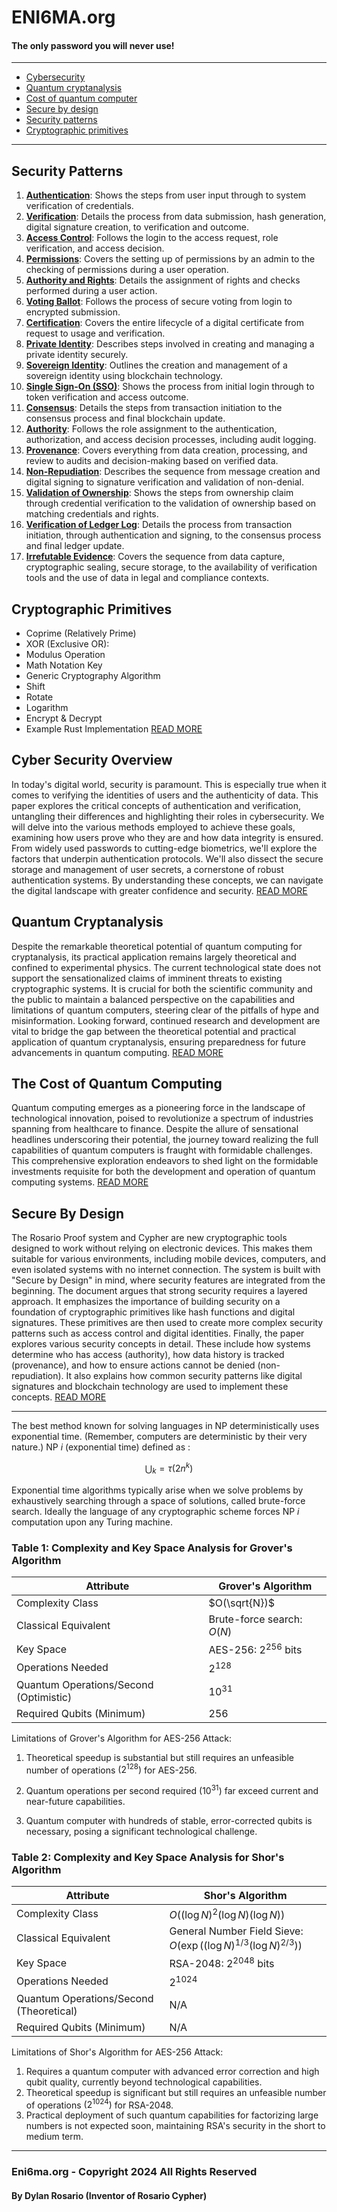 # ENI6MA.org
#### The only password you will never use!
---

 - [Cybersecurity ](CyberSecurity.Overview.md) 
 - [Quantum cryptanalysis](Quantum.Cryptanalysis.md) 
 - [Cost of quantum computer](Cost.QuantumComputers.md)
 - [Secure by design](Secure.By.Design.md)
 - [Security patterns](Security.Patterns.md)
 - [Cryptographic primitives](Cryptographic.Primitives.md)

  ---

## Security Patterns

1. **[Authentication](Security.Patterns.md#1-authentication)**: Shows the steps from user input through to system verification of credentials.
2. **[Verification](Security.Patterns.md#2-verification)**: Details the process from data submission, hash generation, digital signature creation, to verification and outcome.
3. **[Access Control](Security.Patterns.md#3-access-control)**: Follows the login to the access request, role verification, and access decision.
4. **[Permissions](Security.Patterns.md#4-permissions)**: Covers the setting up of permissions by an admin to the checking of permissions during a user operation.
5. **[Authority and Rights](Security.Patterns.md#5-authority-and-rights)**: Details the assignment of rights and checks performed during a user action.
6. **[Voting Ballot](Security.Patterns.md#6-voting-ballot)**: Follows the process of secure voting from login to encrypted submission.
7. **[Certification](Security.Patterns.md#7-certification)**: Covers the entire lifecycle of a digital certificate from request to usage and verification.
8. **[Private Identity](Security.Patterns.md#8-private-identity)**: Describes steps involved in creating and managing a private identity securely.
9. **[Sovereign Identity](Security.Patterns.md#9-sovereign-identity)**: Outlines the creation and management of a sovereign identity using blockchain technology.
10. **[Single Sign-On (SSO)](Security.Patterns.md#10-single-sign-on-sso)**: Shows the process from initial login through to token verification and access outcome.
11. **[Consensus](Security.Patterns.md#11-consensus)**: Details the steps from transaction initiation to the consensus process and final blockchain update.
12. **[Authority](Security.Patterns.md#12-authority)**: Follows the role assignment to the authentication, authorization, and access decision processes, including audit logging.
13. **[Provenance](Security.Patterns.md#13-provenance)**: Covers everything from data creation, processing, and review to audits and decision-making based on verified data.
14. **[Non-Repudiation](Security.Patterns.md#14-non-repudiation)**: Describes the sequence from message creation and digital signing to signature verification and validation of non-denial.
15. **[Validation of Ownership](Security.Patterns.md#15-validation-of-ownership)**: Shows the steps from ownership claim through credential verification to the validation of ownership based on matching credentials and rights.
16. **[Verification of Ledger Log](Security.Patterns.md#16-verification-of-data)**: Details the process from transaction initiation, through authentication and signing, to the consensus process and final ledger update.
17. **[Irrefutable Evidence](Security.Patterns.md#17-irrefutable-evidence)**: Covers the sequence from data capture, cryptographic sealing, secure storage, to the availability of verification tools and the use of data in legal and compliance contexts.




## Cryptographic Primitives

 - Coprime (Relatively Prime)
 - XOR (Exclusive OR):
 - Modulus Operation
 - Math Notation Key
 - Generic Cryptography Algorithm
 - Shift
 - Rotate
 - Logarithm
 - Encrypt & Decrypt
 - Example Rust Implementation
 [READ MORE](Cryptographic.Primitives.md)


## Cyber Security Overview
In today's digital world, security is paramount.  This is especially true when it comes to verifying the identities of users and the authenticity of data. This paper explores the critical concepts of authentication and verification, untangling their differences and highlighting their roles in cybersecurity. We will delve into the various methods employed to achieve these goals, examining how users prove who they are and how data integrity is ensured. From widely used passwords to cutting-edge biometrics, we'll explore the factors that underpin authentication protocols. We'll also dissect the secure storage and management of user secrets, a cornerstone of robust authentication systems. By understanding these concepts, we can navigate the digital landscape with greater confidence and security.   [READ MORE](CyberSecurity.Overview.md) 


## Quantum Cryptanalysis

Despite the remarkable theoretical potential of quantum computing for cryptanalysis, its practical application remains largely theoretical and confined to experimental physics. The current technological state does not support the sensationalized claims of imminent threats to existing cryptographic systems. It is crucial for both the scientific community and the public to maintain a balanced perspective on the capabilities and limitations of quantum computers, steering clear of the pitfalls of hype and misinformation. Looking forward, continued research and development are vital to bridge the gap between the theoretical potential and practical application of quantum cryptanalysis, ensuring preparedness for future advancements in quantum computing.  [READ MORE](Quantum.Cryptanalysis.md) 

## The Cost of Quantum Computing

Quantum computing emerges as a pioneering force in the landscape of technological innovation, poised to revolutionize a spectrum of industries spanning from healthcare to finance. Despite the allure of sensational headlines underscoring their potential, the journey toward realizing the full capabilities of quantum computers is fraught with formidable challenges. This comprehensive exploration endeavors to shed light on the formidable investments requisite for both the development and operation of quantum computing systems.  [READ MORE](Cost.QuantumComputers.md)


## Secure By Design

The Rosario Proof system and Cypher are new cryptographic tools designed to work without relying on electronic devices. This makes them suitable for various environments, including mobile devices, computers, and even isolated systems with no internet connection. The system is built with "Secure by Design" in mind, where security features are integrated from the beginning. The document argues that strong security requires a layered approach. It emphasizes the importance of building security on a foundation of cryptographic primitives like hash functions and digital signatures. These primitives are then used to create more complex security patterns such as access control and digital identities. Finally, the paper explores various security concepts in detail. These include how systems determine who has access (authority), how data history is tracked (provenance), and how to ensure actions cannot be denied (non-repudiation). It also explains how common security patterns like digital signatures and blockchain technology are used to implement these concepts. [READ MORE](Secure.By.Design.md)



---


The best method known for solving languages in NP deterministically uses exponential time. (Remember, computers are deterministic by their very nature.) NP $i$ (exponential time) defined as :

$$
\bigcup_{k}=\tau\left(2 n^{k}\right)
$$

Exponential time algorithms typically arise when we solve problems by exhaustively searching through a space of solutions, called brute-force search. Ideally the language of any cryptographic scheme forces NP $i$ computation upon any Turing machine.

### Table 1: Complexity and Key Space Analysis for Grover's Algorithm

| Attribute                        | Grover's Algorithm                 |
|----------------------------------|------------------------------------|
| Complexity Class                 | $O(\sqrt{N})$                  |
| Classical Equivalent              | Brute-force search: $O(N)$     |
| Key Space                        | AES-256: $2^{256}$ bits        |
| Operations Needed                 | $2^{128}$                      |
| Quantum Operations/Second (Optimistic) | $10^{31}$                   |
| Required Qubits (Minimum)         | 256                                |
Limitations of Grover's Algorithm for AES-256 Attack:

1. Theoretical speedup is substantial but still requires an unfeasible number of operations $\left(2^{128}\right)$ for AES-256.

2. Quantum operations per second required $\left(10^{31}\right)$ far exceed current and near-future capabilities.

3. Quantum computer with hundreds of stable, error-corrected qubits is necessary, posing a significant technological challenge.


### Table 2: Complexity and Key Space Analysis for Shor's Algorithm

| Attribute                        | Shor's Algorithm                   |
|----------------------------------|------------------------------------|
| Complexity Class                 | $O((\log N)^2 (\log N) (\log N))$ |
| Classical Equivalent              | General Number Field Sieve: $O(\exp((\log N)^{1/3} (\log N)^{2/3}))$ |
| Key Space                        | RSA-2048: $2^{2048}$ bits      |
| Operations Needed                 | $2^{1024}$                     |
| Quantum Operations/Second (Theoretical) | N/A                              |
| Required Qubits (Minimum)         | N/A                                |


Limitations of Shor's Algorithm for AES-256 Attack:

1. Requires a quantum computer with advanced error correction and high qubit quality, currently beyond technological capabilities.
2. Theoretical speedup is significant but still requires an unfeasible number of operations $\left(2^{1024}\right)$ for RSA-2048.
3. Practical deployment of such quantum capabilities for factorizing large numbers is not expected soon, maintaining RSA's security in the short to medium term.

---


### Eni6ma.org - Copyright 2024 All Rights Reserved
#### By Dylan Rosario (Inventor of Rosario Cypher)
